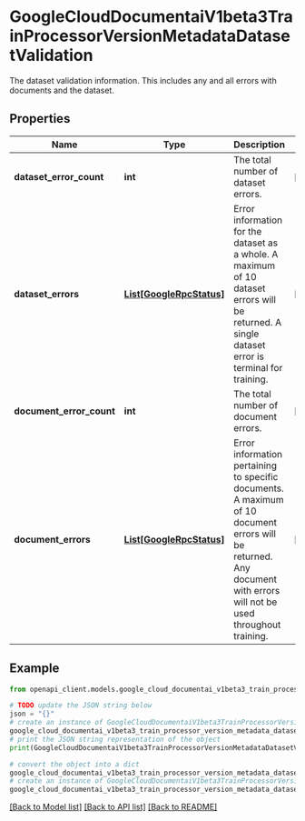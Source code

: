 # GoogleCloudDocumentaiV1beta3TrainProcessorVersionMetadataDatasetValidation

The dataset validation information. This includes any and all errors with documents and the dataset.

## Properties

Name | Type | Description | Notes
------------ | ------------- | ------------- | -------------
**dataset_error_count** | **int** | The total number of dataset errors. | [optional] 
**dataset_errors** | [**List[GoogleRpcStatus]**](GoogleRpcStatus.md) | Error information for the dataset as a whole. A maximum of 10 dataset errors will be returned. A single dataset error is terminal for training. | [optional] 
**document_error_count** | **int** | The total number of document errors. | [optional] 
**document_errors** | [**List[GoogleRpcStatus]**](GoogleRpcStatus.md) | Error information pertaining to specific documents. A maximum of 10 document errors will be returned. Any document with errors will not be used throughout training. | [optional] 

## Example

```python
from openapi_client.models.google_cloud_documentai_v1beta3_train_processor_version_metadata_dataset_validation import GoogleCloudDocumentaiV1beta3TrainProcessorVersionMetadataDatasetValidation

# TODO update the JSON string below
json = "{}"
# create an instance of GoogleCloudDocumentaiV1beta3TrainProcessorVersionMetadataDatasetValidation from a JSON string
google_cloud_documentai_v1beta3_train_processor_version_metadata_dataset_validation_instance = GoogleCloudDocumentaiV1beta3TrainProcessorVersionMetadataDatasetValidation.from_json(json)
# print the JSON string representation of the object
print(GoogleCloudDocumentaiV1beta3TrainProcessorVersionMetadataDatasetValidation.to_json())

# convert the object into a dict
google_cloud_documentai_v1beta3_train_processor_version_metadata_dataset_validation_dict = google_cloud_documentai_v1beta3_train_processor_version_metadata_dataset_validation_instance.to_dict()
# create an instance of GoogleCloudDocumentaiV1beta3TrainProcessorVersionMetadataDatasetValidation from a dict
google_cloud_documentai_v1beta3_train_processor_version_metadata_dataset_validation_from_dict = GoogleCloudDocumentaiV1beta3TrainProcessorVersionMetadataDatasetValidation.from_dict(google_cloud_documentai_v1beta3_train_processor_version_metadata_dataset_validation_dict)
```
[[Back to Model list]](../README.md#documentation-for-models) [[Back to API list]](../README.md#documentation-for-api-endpoints) [[Back to README]](../README.md)


